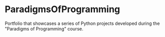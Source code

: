 # ParadigmsOfProgramming
 Portfolio that showcases a series of Python projects developed during the "Paradigms of Programming" course.

